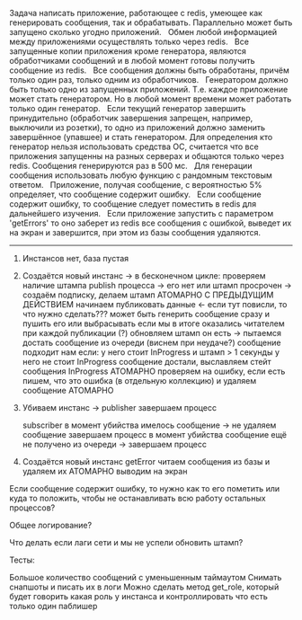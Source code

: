 Задача написать приложение, работающее с redis, умеющее как генерировать сообщения, так и
обрабатывать. Параллельно может быть запущено сколько угодно приложений.
 
Обмен любой информацией между приложениями осуществлять только через redis.
 
Все запущенные копии приложения кроме генератора, являются обработчиками сообщений и в любой
момент готовы получить сообщение из redis.
 
Все сообщения должны быть обработаны, причём только один раз, только одним из обработчиков.
 
Генератором должно быть только одно из запущенных приложений. Т.е. каждое приложение может
стать генератором. Но в любой момент времени может работать только один генератор.
 
Если текущий генератор завершить принудительно (обработчик завершения запрещен, например,
выключили из розетки), то одно из приложений должно заменить завершённое (упавшее) и стать
генератором. Для определения кто генератор нельзя использовать средства ОС, считается что все
приложения запущенны на разных серверах и общаются только через redis.
Сообщения генерируются раз в 500 мс.
 
Для генерации сообщения использовать любую функцию с рандомным текстовым ответом.
 
Приложение, получая сообщение, с вероятностью 5% определяет, что сообщение содержит ошибку.
 
Если сообщение содержит ошибку, то сообщение следует поместить в redis для дальнейшего изучения.
 
Если приложение запустить с параметром 'getErrors' то оно заберет из redis все сообщения с ошибкой,
выведет их на экран и завершится, при этом из базы сообщения удаляются.

____


1) Инстансов нет, база пустая

2) Создаётся новый инстанс ->
    в бесконечном цикле:
        проверяем наличие штампа publish процесса ->
            его нет или штамп просрочен ->
                создаём подписку, делаем штамп АТОМАРНО С ПРЕДЫДУЩИМ ДЕЙСТВИЕМ
                начинаем публиковать данные <- если тут повисли, то что нужно сделать??? может быть генерить сообщение сразу и пушить его или выбрасывать если мы в итоге оказались читателем
                при каждой публикации (?) обновляем штамп
            он есть ->
                пытаемся достать сообщение из очереди (виснем при неудаче?)
                    сообщение подходит нам если:
                        у него стоит InProgress и штамп > 1 секунды
                        у него не стоит InProgress
                сообщение достали, выславляем стейт сообщения InProgress АТОМАРНО
                проверяем на ошибку, если есть пишем, что это ошибка (в отдельную коллекцию) и удаляем сообщение АТОМАРНО

3) Убиваем инстанс ->
    publisher
        завершаем процесс

    subscriber
        в момент убийства имелось сообщение ->
            не удаляем сообщение
            завершаем процесс
        в момент убийства сообщение ещё не получено из очереди ->
            завершаем процесс

4) Создаётся новый инстанс getError
    читаем сообщения из базы и удаляем их АТОМАРНО
    выводим на экран


Если сообщение содержит ошибку, то нужно как то его пометить или куда то положить, чтобы не останавливать всю работу
остальных процессов?

Общее логирование?

Что делать если лаги сети и мы не успели обновить штамп?



Тесты:

Большое количество сообщений с уменьшенным таймаутом
Снимать снапшоты и писать их в логи
Можно сделать метод get_role, который будет говорить какая роль у инстанса и контроллировать что есть только один паблишер